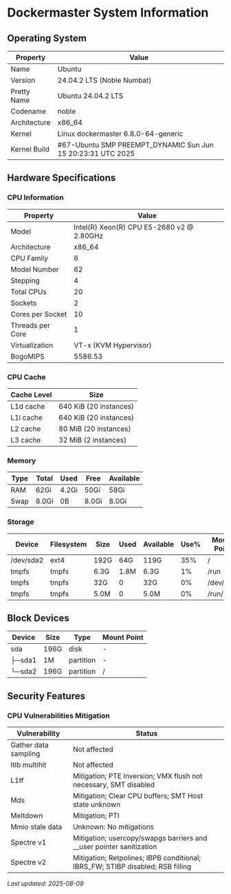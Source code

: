 # Dockermaster System Information

## Operating System

| Property | Value |
|----------|-------|
| Name | Ubuntu |
| Version | 24.04.2 LTS (Noble Numbat) |
| Pretty Name | Ubuntu 24.04.2 LTS |
| Codename | noble |
| Architecture | x86_64 |
| Kernel | Linux dockermaster 6.8.0-64-generic |
| Kernel Build | #67-Ubuntu SMP PREEMPT_DYNAMIC Sun Jun 15 20:23:31 UTC 2025 |

## Hardware Specifications

### CPU Information

| Property | Value |
|----------|-------|
| Model | Intel(R) Xeon(R) CPU E5-2680 v2 @ 2.80GHz |
| Architecture | x86_64 |
| CPU Family | 6 |
| Model Number | 62 |
| Stepping | 4 |
| Total CPUs | 20 |
| Sockets | 2 |
| Cores per Socket | 10 |
| Threads per Core | 1 |
| Virtualization | VT-x (KVM Hypervisor) |
| BogoMIPS | 5586.53 |

### CPU Cache

| Cache Level | Size |
|-------------|------|
| L1d cache | 640 KiB (20 instances) |
| L1i cache | 640 KiB (20 instances) |
| L2 cache | 80 MiB (20 instances) |
| L3 cache | 32 MiB (2 instances) |

### Memory

| Type | Total | Used | Free | Available |
|------|-------|------|------|-----------|
| RAM | 62Gi | 4.2Gi | 50Gi | 58Gi |
| Swap | 8.0Gi | 0B | 8.0Gi | 8.0Gi |

### Storage

| Device | Filesystem | Size | Used | Available | Use% | Mount Point |
|--------|------------|------|------|-----------|------|-------------|
| /dev/sda2 | ext4 | 192G | 64G | 119G | 35% | / |
| tmpfs | tmpfs | 6.3G | 1.8M | 6.3G | 1% | /run |
| tmpfs | tmpfs | 32G | 0 | 32G | 0% | /dev/shm |
| tmpfs | tmpfs | 5.0M | 0 | 5.0M | 0% | /run/lock |

## Block Devices

| Device | Size | Type | Mount Point |
|--------|------|------|-------------|
| sda | 196G | disk | - |
| ├─sda1 | 1M | partition | - |
| └─sda2 | 196G | partition | / |

## Security Features

### CPU Vulnerabilities Mitigation

| Vulnerability | Status |
|---------------|--------|
| Gather data sampling | Not affected |
| Itlb multihit | Not affected |
| L1tf | Mitigation; PTE Inversion; VMX flush not necessary, SMT disabled |
| Mds | Mitigation; Clear CPU buffers; SMT Host state unknown |
| Meltdown | Mitigation; PTI |
| Mmio stale data | Unknown: No mitigations |
| Spectre v1 | Mitigation; usercopy/swapgs barriers and __user pointer sanitization |
| Spectre v2 | Mitigation; Retpolines; IBPB conditional; IBRS_FW; STIBP disabled; RSB filling |

*Last updated: 2025-08-09*